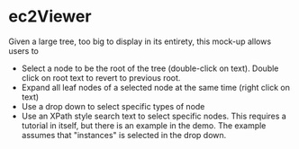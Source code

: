 # ec2Viewer

Given a large tree, too big to display in its entirety, this mock-up allows users to
 
  *  Select a node to be the root of the tree (double-click on text).  Double click on root text to revert to previous root.
  *  Expand all leaf nodes of a selected node at the same time (right click on text)
  *  Use a drop down to select specific types of node
  *  Use an XPath style search text to select specific nodes.  This requires a tutorial in itself, but there is an example in the demo.  The example assumes that "instances" is selected in the drop down.
